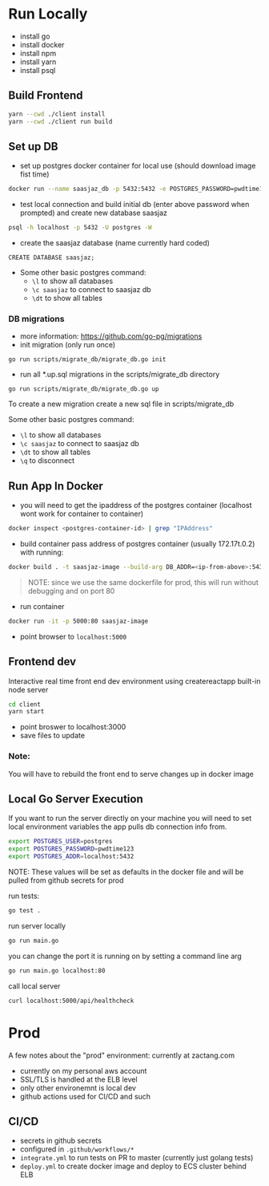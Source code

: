 

# Run Locally
- install go
- install docker
- install npm
- install yarn
- install psql

## Build Frontend
```bash
yarn --cwd ./client install
yarn --cwd ./client run build  
```

## Set up DB
- set up postgres docker container for local use (should download image fist time)
```bash
docker run --name saasjaz_db -p 5432:5432 -e POSTGRES_PASSWORD=pwdtime123 -d postgres
```
- test local connection and build initial db (enter above password when prompted) and create new database saasjaz
```bash
psql -h localhost -p 5432 -U postgres -W
```

- create the saasjaz database (name currently hard coded)
```
CREATE DATABASE saasjaz;
```
- Some other basic postgres command:
  - `\l` to show all databases
  - `\c saasjaz` to connect to saasjaz db
  - `\dt` to show all tables


### DB migrations 
- more information: https://github.com/go-pg/migrations
- init migration (only run once)
```
go run scripts/migrate_db/migrate_db.go init
```
- run all *.up.sql migrations in the scripts/migrate_db directory
```
go run scripts/migrate_db/migrate_db.go up
```

To create a new migration create a new sql file in scripts/migrate_db

Some other basic postgres command:
- `\l` to show all databases
- `\c saasjaz` to connect to saasjaz db
- `\dt` to show all tables
- `\q` to disconnect

## Run App In Docker
- you will need to get the ipaddress of  the postgres container (localhost wont work for container to container)
```bash
docker inspect <postgres-container-id> | grep "IPAddress"
```
- build container pass address of postgres container (usually 172.17t.0.2) with running: 
```bash
docker build . -t saasjaz-image --build-arg DB_ADDR=<ip-from-above>:5432
```

> NOTE: since we use the same dockerfile for prod, this will run without debugging and on port 80
- run container
```bash
docker run -it -p 5000:80 saasjaz-image
```
- point browser to `localhost:5000`

## Frontend dev
Interactive real time front end dev environment using createreactapp built-in node server
```bash
cd client 
yarn start
```
- point broswer to localhost:3000
- save files to update
### Note: 
You will have to rebuild the front end to serve changes up in docker image

## Local Go Server Execution
If you want to run the server directly on your machine you will need to set
local environment variables the app pulls db connection info from. 
```bash
export POSTGRES_USER=postgres
export POSTGRES_PASSWORD=pwdtime123
export POSTGRES_ADDR=localhost:5432
```
NOTE: These values will be set as defaults in the docker file and will be pulled from github secrets for prod

run tests:
```bash
go test .
```

run server locally
```bash
go run main.go
```
you can change the port it is running on by setting a command line arg
```bash
go run main.go localhost:80
```

call local server
```bash
curl localhost:5000/api/healthcheck
```


# Prod
A few notes about the "prod" environment:
currently at zactang.com
- currently on my personal aws account
- SSL/TLS is handled at the ELB level
- only other environemnt is local dev
- github actions used for CI/CD and such

## CI/CD
- secrets in github secrets
- configured in `.github/workflows/*`
- `integrate.yml` to run tests on PR to master (currently just golang tests)
- `deploy.yml` to create docker image and deploy to ECS cluster behind ELB

